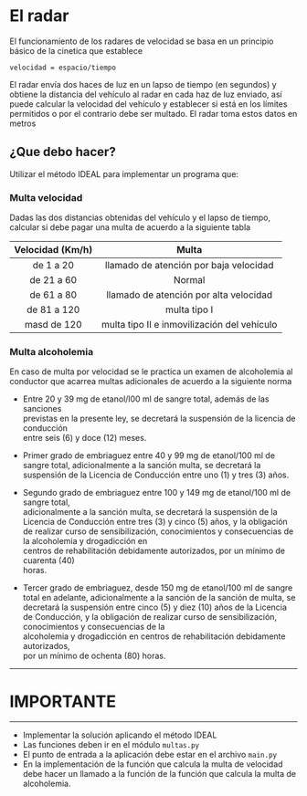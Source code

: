 # El radar
El funcionamiento de los radares de velocidad se basa en un principio básico de la cinetica que establece

`velocidad = espacio/tiempo`

El radar envía dos haces de luz en un lapso de tiempo (en segundos) y obtiene la distancia del vehículo al radar en cada haz de luz enviado, así puede calcular la velocidad del vehículo y establecer si está en los límites permitidos o por el contrario debe ser multado. El radar toma estos datos en metros 

## ¿Que debo hacer?
Utilizar el método IDEAL para implementar un programa que: 

### Multa velocidad 
Dadas las dos distancias obtenidas del vehículo y el lapso de tiempo, calcular si debe pagar una multa de acuerdo a la siguiente tabla  
  
| Velocidad (Km/h) |Multa | 
| :---: | :---: | 
| de 1 a 20 | llamado de atención por baja velocidad |
| de 21 a 60 | Normal |
| de 61 a 80 | llamado de atención por alta velocidad |
| de 81 a 120 |multa tipo I |
| masd de 120 | multa tipo II e inmovilización del vehículo |


### Multa alcoholemia 

En caso de multa por velocidad se le practica un examen de alcoholemia al conductor que acarrea multas adicionales de acuerdo a la siguiente norma


*   Entre	 20	 y	 39	 mg	 de	 etanol/l00	 ml	 de	sangre	 total,	 además	 de	 las	 sanciones	
previstas	en	la	presente	ley,	se	decretará	la	suspensión	de	la	licencia	de	conducción	
entre	seis	(6)	y	doce	(12)	meses.


*  Primer	 grado	 de	 embriaguez	 entre	 40	 y	 99	 mg	 de	 etanol/100	 ml	 de	 sangre	 total,	
adicionalmente	 a	 la	 sanción	 multa,	 se	 decretará	 la	 suspensión	 de	 la	 Licencia	 de	
Conducción	entre	uno	(1)	y	tres	(3)	años.


*  Segundo	grado	de	embriaguez	entre	100	y	149	mg	de	etanol/100	ml	de	sangre	total,	
adicionalmente	 a	 la	 sanción	 multa,	 se	 decretará	 la	 suspensión	 de	 la	 Licencia	 de	
Conducción	 entre	 tres	 (3)	 y	 cinco	 (5)	 años,	 y	 la	 obligación	 de	 realizar	 curso	 de	
sensibilización,	conocimientos	y	consecuencias	de	la	alcoholemia	y	drogadicción	en	
centros	de	rehabilitación	debidamente	autorizados,	por	un	mínimo	de	cuarenta	(40)	
horas.


* Tercer	 grado	 de	 embriaguez,	 desde	 150	 mg	 de	 etanol/100	 ml	 de	 sangre	 total	 en	
adelante,	 adicionalmente	 a	 la	 sanción	 de	 la	 sanción	 de	 multa,	 se	 decretará	 la	
suspensión	 entre	 cinco	 (5)	 y	 diez	 (10)	 años	 de	 la	 Licencia	 de	 Conducción,	 y	 la	
obligación	de	realizar	curso	de	sensibilización,	conocimientos	y	consecuencias	de	la	
alcoholemia	 y	drogadicción	en	 centros	de	 rehabilitación	debidamente	autorizados,	
por	un	mínimo	de	ochenta	(80)	horas.

---
# IMPORTANTE
---
*   Implementar la solución aplicando el método IDEAL
*   Las funciones deben ir en el módulo `multas.py`
*   El punto de entrada a la aplicación debe estar en el archivo `main.py` 
*  En la implementación de la función que calcula la multa de velocidad debe hacer un llamado a la función de la función que calcula la multa de alcoholemia.  
